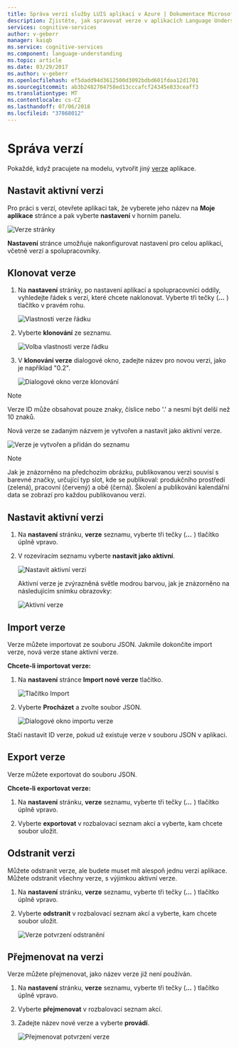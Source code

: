 ```yaml
---
title: Správa verzí služby LUIS aplikací v Azure | Dokumentace Microsoftu
description: Zjistěte, jak spravovat verze v aplikacích Language Understanding (LUIS).
services: cognitive-services
author: v-geberr
manager: kaiqb
ms.service: cognitive-services
ms.component: language-understanding
ms.topic: article
ms.date: 03/29/2017
ms.author: v-geberr
ms.openlocfilehash: ef5dadd94d3612500d3092bdbd601fdaa12d1701
ms.sourcegitcommit: ab3b2482704758ed13cccafcf24345e833ceaff3
ms.translationtype: MT
ms.contentlocale: cs-CZ
ms.lasthandoff: 07/06/2018
ms.locfileid: "37868012"
---
```

# <a name="manage-versions"></a>Správa verzí

Pokaždé, když pracujete na modelu, vytvořit jiný [verze](luis-concept-version.md) aplikace. 

## <a name="set-active-version"></a>Nastavit aktivní verzi
Pro práci s verzí, otevřete aplikaci tak, že vyberete jeho název na **Moje aplikace** stránce a pak vyberte **nastavení** v horním panelu.

![Verze stránky](./media/luis-how-to-manage-versions/settings.png)

**Nastavení** stránce umožňuje nakonfigurovat nastavení pro celou aplikaci, včetně verzí a spolupracovníky. 

## <a name="clone-a-version"></a>Klonovat verze
1. Na **nastavení** stránky, po nastavení aplikací a spolupracovníci oddíly, vyhledejte řádek s verzí, které chcete naklonovat. Vyberte tři tečky (***...*** ) tlačítko v pravém rohu. 

    ![Vlastnosti verze řádku](./media/luis-how-to-manage-versions/version-section.png)

2. Vyberte **klonování** ze seznamu.

    ![Volba vlastnosti verze řádku](./media/luis-how-to-manage-versions/version-three-dots-modal.png)

3. V **klonování verze** dialogové okno, zadejte název pro novou verzi, jako je například "0.2".

   ![Dialogové okno verze klonování](./media/luis-how-to-manage-versions/version-clone-version-dialog.png)
 
 > [!NOTE]
 > Verze ID může obsahovat pouze znaky, číslice nebo '.' a nesmí být delší než 10 znaků.
 
 Nová verze se zadaným názvem je vytvořen a nastavit jako aktivní verze.
 
  ![Verze je vytvořen a přidán do seznamu](./media/luis-how-to-manage-versions/new-version.png)

 > [!NOTE]
 > Jak je znázorněno na předchozím obrázku, publikovanou verzi souvisí s barevné značky, určující typ slot, kde se publikoval: produkčního prostředí (zelená), pracovní (červený) a obě (černá). Školení a publikování kalendářní data se zobrazí pro každou publikovanou verzi.

## <a name="set-active-version"></a>Nastavit aktivní verzi
1. Na **nastavení** stránku, **verze** seznamu, vyberte tři tečky (***...*** ) tlačítko úplně vpravo.

2. V rozevíracím seznamu vyberte **nastavit jako aktivní**.

    ![Nastavit aktivní verzi](./media/luis-how-to-manage-versions/set-active-version.png)

    Aktivní verze je zvýrazněná světle modrou barvou, jak je znázorněno na následujícím snímku obrazovky:

    ![Aktivní verze](./media/luis-how-to-manage-versions/set-active-version-done.png) 


## <a name="import-version"></a>Import verze
Verze můžete importovat ze souboru JSON. Jakmile dokončíte import verze, nová verze stane aktivní verze.

**Chcete-li importovat verze:**

1. Na **nastavení** stránce **Import nové verze** tlačítko.

    ![Tlačítko Import](./media/luis-how-to-manage-versions/import-version.png)

2. Vyberte **Procházet** a zvolte soubor JSON.

    ![Dialogové okno importu verze](./media/luis-how-to-manage-versions/import-version-dialog.png)

Stačí nastavit ID verze, pokud už existuje verze v souboru JSON v aplikaci.

## <a name="export-version"></a>Export verze
Verze můžete exportovat do souboru JSON.

**Chcete-li exportovat verze:**

1. Na **nastavení** stránku, **verze** seznamu, vyberte tři tečky (***...*** ) tlačítko úplně vpravo.

2. Vyberte **exportovat** v rozbalovací seznam akcí a vyberte, kam chcete soubor uložit.

## <a name="delete-a-version"></a>Odstranit verzi
Můžete odstranit verze, ale budete muset mít alespoň jednu verzi aplikace. Můžete odstranit všechny verze, s výjimkou aktivní verze. 

1. Na **nastavení** stránku, **verze** seznamu, vyberte tři tečky (***...*** ) tlačítko úplně vpravo.

2. Vyberte **odstranit** v rozbalovací seznam akcí a vyberte, kam chcete soubor uložit.

    ![Verze potvrzení odstranění](./media/luis-how-to-manage-versions/delete-menu.png) 


## <a name="rename-a-version"></a>Přejmenovat na verzi
Verze můžete přejmenovat, jako název verze již není používán.  

1. Na **nastavení** stránku, **verze** seznamu, vyberte tři tečky (***...*** ) tlačítko úplně vpravo.

2. Vyberte **přejmenovat** v rozbalovací seznam akcí.

3. Zadejte název nové verze a vyberte **provádí**.

    ![Přejmenovat potvrzení verze](./media/luis-how-to-manage-versions/rename-popup.png) 
